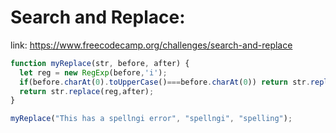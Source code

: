 # Search and Replace:
link: https://www.freecodecamp.org/challenges/search-and-replace
```javascript
function myReplace(str, before, after) {
  let reg = new RegExp(before,'i');
  if(before.charAt(0).toUpperCase()===before.charAt(0)) return str.replace(reg,after.charAt(0).toUpperCase() + after.slice(1));
  return str.replace(reg,after);
}

myReplace("This has a spellngi error", "spellngi", "spelling");
```
